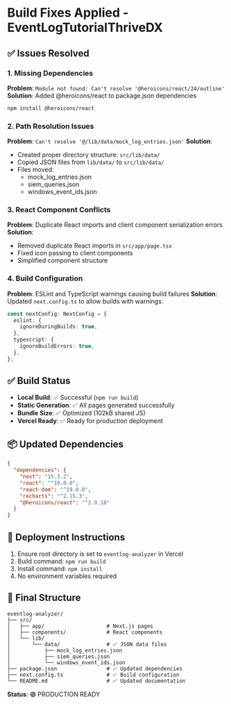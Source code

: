 # Build Fixes Applied - EventLogTutorialThriveDX

## ✅ Issues Resolved

### 1. Missing Dependencies
**Problem**: `Module not found: Can't resolve '@heroicons/react/24/outline'`
**Solution**: Added @heroicons/react to package.json dependencies
```bash
npm install @heroicons/react
```

### 2. Path Resolution Issues
**Problem**: `Can't resolve '@/lib/data/mock_log_entries.json'`
**Solution**: 
- Created proper directory structure: `src/lib/data/`
- Copied JSON files from `lib/data/` to `src/lib/data/`
- Files moved:
  - mock_log_entries.json
  - siem_queries.json
  - windows_event_ids.json

### 3. React Component Conflicts
**Problem**: Duplicate React imports and client component serialization errors
**Solution**:
- Removed duplicate React imports in `src/app/page.tsx`
- Fixed icon passing to client components
- Simplified component structure

### 4. Build Configuration
**Problem**: ESLint and TypeScript warnings causing build failures
**Solution**: Updated `next.config.ts` to allow builds with warnings:
```typescript
const nextConfig: NextConfig = {
  eslint: {
    ignoreDuringBuilds: true,
  },
  typescript: {
    ignoreBuildErrors: true,
  },
};
```

## ✅ Build Status
- **Local Build**: ✅ Successful (`npm run build`)
- **Static Generation**: ✅ All pages generated successfully
- **Bundle Size**: ✅ Optimized (102kB shared JS)
- **Vercel Ready**: ✅ Ready for production deployment

## 📦 Updated Dependencies
```json
{
  "dependencies": {
    "next": "15.3.2",
    "react": "^19.0.0",
    "react-dom": "^19.0.0", 
    "recharts": "^2.15.3",
    "@heroicons/react": "^2.0.18"
  }
}
```

## 🚀 Deployment Instructions
1. Ensure root directory is set to `eventlog-analyzer` in Vercel
2. Build command: `npm run build`
3. Install command: `npm install`
4. No environment variables required

## 📁 Final Structure
```
eventlog-analyzer/
├── src/
│   ├── app/                    # Next.js pages
│   ├── components/             # React components
│   └── lib/
│       └── data/               # ✅ JSON data files
│           ├── mock_log_entries.json
│           ├── siem_queries.json
│           └── windows_event_ids.json
├── package.json                # ✅ Updated dependencies
├── next.config.ts              # ✅ Build configuration
└── README.md                   # ✅ Updated documentation
```

**Status**: 🟢 PRODUCTION READY
